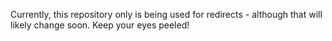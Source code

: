 Currently, this repository only is being used for redirects - although that will likely change soon. Keep your eyes peeled!
